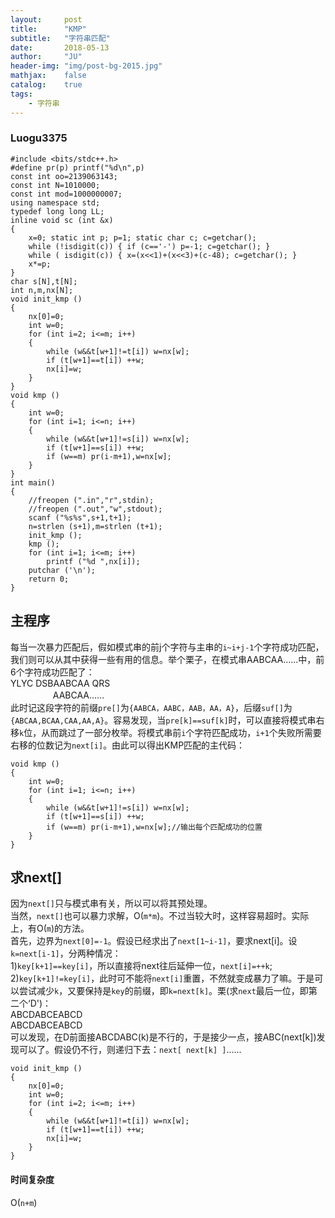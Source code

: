 ```yaml
---
layout:     post
title:      "KMP"
subtitle:   "字符串匹配"
date:       2018-05-13
author:     "JU"
header-img: "img/post-bg-2015.jpg"
mathjax:    false
catalog:    true
tags:
    - 字符串
---
```


### Luogu3375

	#include <bits/stdc++.h>
	#define pr(p) printf("%d\n",p)
	const int oo=2139063143;
	const int N=1010000;
	const int mod=1000000007;
	using namespace std;
	typedef long long LL;
	inline void sc (int &x)
	{
		x=0; static int p; p=1; static char c; c=getchar();
		while (!isdigit(c)) { if (c=='-') p=-1; c=getchar(); }
		while ( isdigit(c)) { x=(x<<1)+(x<<3)+(c-48); c=getchar(); }
		x*=p;
	}
	char s[N],t[N];
	int n,m,nx[N];
	void init_kmp ()
	{
		nx[0]=0;
		int w=0;
		for (int i=2; i<=m; i++)
		{
			while (w&&t[w+1]!=t[i]) w=nx[w];
			if (t[w+1]==t[i]) ++w;
			nx[i]=w;
		}
	}
	void kmp ()
	{
		int w=0;
		for (int i=1; i<=n; i++)
		{
			while (w&&t[w+1]!=s[i]) w=nx[w];
			if (t[w+1]==s[i]) ++w;
			if (w==m) pr(i-m+1),w=nx[w];
		}
	}
	int main()
	{
		//freopen (".in","r",stdin);
		//freopen (".out","w",stdout);
		scanf ("%s%s",s+1,t+1);
		n=strlen (s+1),m=strlen (t+1);
		init_kmp ();
		kmp ();
		for (int i=1; i<=m; i++)
			printf ("%d ",nx[i]);
		putchar ('\n');
		return 0;
	}

## 主程序
每当一次暴力匹配后，假如模式串的前j个字符与主串的`i~i+j-1`个字符成功匹配，我们则可以从其中获得一些有用的信息。举个栗子，在模式串AABCAA......中，前6个字符成功匹配了：  
YLYC DSBAABCAA QRS  
　 　 　   　AABCAA......  
此时记这段字符的前缀`pre[]`为`{AABCA，AABC，AAB，AA，A}`，后缀`suf[]`为`{ABCAA,BCAA,CAA,AA,A}`。容易发现，当`pre[k]==suf[k]`时，可以直接将模式串右移`k`位，从而跳过了一部分枚举。将模式串前`i`个字符匹配成功，`i+1`个失败所需要右移的位数记为`next[i]`。由此可以得出KMP匹配的主代码：  
	
	void kmp ()
	{
		int w=0;
		for (int i=1; i<=n; i++)
		{
			while (w&&t[w+1]!=s[i]) w=nx[w];
			if (t[w+1]==s[i]) ++w;
			if (w==m) pr(i-m+1),w=nx[w];//输出每个匹配成功的位置
		}
	}
	
## 求next[]
因为`next[]`只与模式串有关，所以可以将其预处理。  
当然，`next[]`也可以暴力求解，O(`m*m`)。不过当较大时，这样容易超时。实际上，有O(`m`)的方法。  
首先，边界为`next[0]=-1`。假设已经求出了`next[1~i-1]`，要求next[i]。设`k=next[i-1]`，分两种情况：  
  1)`key[k+1]==key[i]`，所以直接将next往后延伸一位，`next[i]=++k`;  
  2)`key[k+1]!=key[i]`，此时可不能将`next[i]`重置，不然就变成暴力了嘛。于是可以尝试减少`k`，又要保持是`key`的前缀，即`k=next[k]`。栗(求`next`最后一位，即第二个‘D')：  
  ABCDABCEABCD  
  ABCDABCEABCD  
  可以发现，在D前面接ABCDABC(k)是不行的，于是接少一点，接ABC(next[k])发现可以了。假设仍不行，则递归下去：`next[ next[k] ]`......  

	void init_kmp ()
	{	
		nx[0]=0;
		int w=0;
		for (int i=2; i<=m; i++)
		{
			while (w&&t[w+1]!=t[i]) w=nx[w];
			if (t[w+1]==t[i]) ++w;
			nx[i]=w;
		}
	}	

#### 时间复杂度
O(`n+m`)
